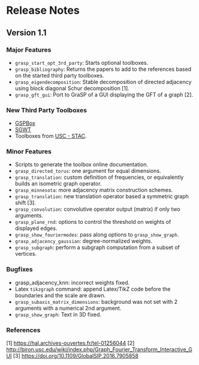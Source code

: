 # Release Notes

## Version 1.1

### Major Features

 * `grasp_start_opt_3rd_party`: Starts optional toolboxes.
 * `grasp_bibliography`: Returns the papers to add to the references based on the started third party toolboxes.
 * `grasp_eigendecomposition`: Stable decomposition of directed adjacency using block diagonal Schur decomposition [1].
 * `grasp_gft_gui`: Port to GraSP of a GUI displaying the GFT of a graph [2].

### New Third Party Toolboxes

 * [GSPBox](https://github.com/epfl-lts2/gspbox/)
 * [SGWT](http://wiki.epfl.ch/sgwt/)
 * Toolboxes from [USC - STAC](https://github.com/STAC-USC/).

### Minor Features

 * Scripts to generate the toolbox online documentation.
 * `grasp_directed_torus`: one argument for equal dimensions.
 * `grasp_translation`: custom definition of frequencies, or equivalently builds an isometric graph operator.
 * `grasp_minnesota`: more adjacency matrix construction schemes.
 * `grasp_translation`: new translation operator based a symmetric graph shift [3].
 * `grasp_convolution`: convolutive operator output (matrix) if only two arguments.
 * `grasp_plane_rnd`: options to control the threshold on weights of displayed edges.
 * `grasp_show_fouriermodes`: pass along options to `grasp_show_graph`.
 * `grasp_adjacency_gaussian`: degree-normalized weights.
 * `grasp_subgraph`: perform a subgraph computation from a subset of vertices.

### Bugfixes

 * grasp_adjacency_knn: incorrect weights fixed.
 * Latex `tikzgraph` command: append Latex/TikZ code before the boundaries and the scale are drawn.
 * `grasp_subaxis_matrix_dimensions`: background was not set with 2 arguments with a numerical 2nd argument.
 * `grasp_show_graph`: Text in 3D fixed.

### References

[1] https://hal.archives-ouvertes.fr/tel-01256044
[2] http://biron.usc.edu/wiki/index.php/Graph_Fourier_Transform_Interactive_GUI
[3] https://doi.org/10.1109/GlobalSIP.2016.7905858